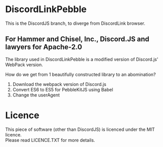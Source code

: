 # DiscordLinkPebble

This is the DiscordJS branch, to diverge from DiscordLink browser.

## For Hammer and Chisel, Inc., Discord.JS and lawyers for Apache-2.0

The library used in DiscordLinkPebble is a modified version of Discord.js' WebPack version.

How do we get from 1 beautifully constructed library to an abomination?

1. Download the webpack version of Discord.js
2. Convert ES6 to ES5 for PebbleKitJS using Babel
3. Change the userAgent

# Licence

This piece of software (other than DiscordJS) is licenced under the MIT licence.  
Please read LICENCE.TXT for more details.
